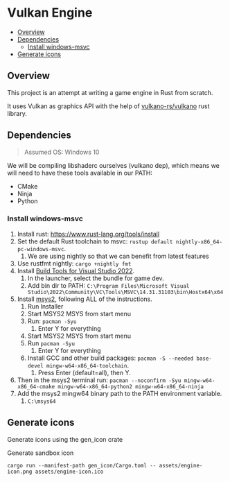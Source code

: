 # Vulkan Engine

- [Overview](#overview)
- [Dependencies](#dependencies)
  - [Install windows-msvc](#install-windows-msvc)
- [Generate icons](#generate-icons)

## Overview

This project is an attempt at writing a game engine in Rust from scratch.

It uses Vulkan as graphics API with the help of [vulkano-rs/vulkano](https://github.com/vulkano-rs/vulkano) rust library.

## Dependencies

> Assumed OS: Windows 10

We will be compiling libshaderc ourselves (vulkano dep), which means we will need to have these tools available in our PATH:

- CMake
- Ninja
- Python
### Install windows-msvc

1. Install rust: <https://www.rust-lang.org/tools/install>
2. Set the default Rust toolchain to msvc: `rustup default nightly-x86_64-pc-windows-msvc`.
   1. We are using nightly so that we can benefit from latest features
3. Use rustfmt nightly: `cargo +nightly fmt`
4. Install [Build Tools for Visual Studio 2022](https://visualstudio.microsoft.com/thank-you-downloading-visual-studio/?sku=Community&channel=Release&version=VS2022&source=VSLandingPage&cid=2030&passive=false).
   1. In the launcher, select the bundle for game dev.
   2. Add bin dir to PATH: `C:\Program Files\Microsoft Visual Studio\2022\Community\VC\Tools\MSVC\14.31.31103\bin\Hostx64\x64`
5. Install [msys2](https://www.msys2.org/), following ALL of the instructions.
   1. Run Installer
   2. Start MSYS2 MSYS from start menu
   3. Run: `pacman -Syu`
      1. Enter Y for everything
   4. Start MSYS2 MSYS from start menu
   5. Run `pacman -Syu`
      1. Enter Y for everything
   6. Install GCC and other build packages: `pacman -S --needed base-devel mingw-w64-x86_64-toolchain`.
      1. Press Enter (default=all), then Y.
6. Then in the msys2 terminal run: `pacman --noconfirm -Syu mingw-w64-x86_64-cmake mingw-w64-x86_64-python2 mingw-w64-x86_64-ninja`
7. Add the msys2 mingw64 binary path to the PATH environment variable.
   1. `C:\msys64`

## Generate icons

Generate icons using the gen_icon crate

Generate sandbox icon

```
cargo run --manifest-path gen_icon/Cargo.toml -- assets/engine-icon.png assets/engine-icon.ico
```
